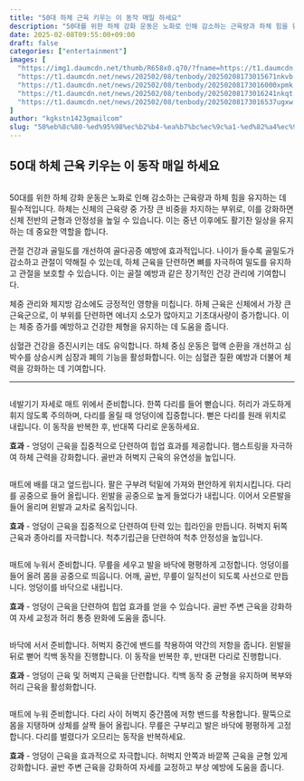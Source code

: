 ```yaml
---
title: "50대 하체 근육 키우는 이 동작 매일 하세요"
description: "50대를 위한 하체 강화 운동은 노화로 인해 감소하는 근육량과 하체 힘을 유지하는 데 필수적입니다. 하체는 신체의 근육량 중 가장 큰 비중을 차지하는 부위로, 이를 강화하면 신체 전반의 균형과 안정성을 높일 수 있습니다. 이는 중년 이후에도 활기찬 일상을 유지하는 데 "
date: 2025-02-08T09:55:00+09:00
draft: false
categories: ["entertainment"]
images: [
  "https://img1.daumcdn.net/thumb/R658x0.q70/?fname=https://t1.daumcdn.net/news/202502/08/tenbody/20250208173015428fgtd.jpg"
  "https://t1.daumcdn.net/news/202502/08/tenbody/20250208173015671nkvb.gif"
  "https://t1.daumcdn.net/news/202502/08/tenbody/20250208173016000xpmk.gif"
  "https://t1.daumcdn.net/news/202502/08/tenbody/20250208173016241nkqt.gif"
  "https://t1.daumcdn.net/news/202502/08/tenbody/20250208173016537ugxw.gif"
]
author: "kgkstn1423gmailcom"
slug: "50%eb%8c%80-%ed%95%98%ec%b2%b4-%ea%b7%bc%ec%9c%a1-%ed%82%a4%ec%9a%b0%eb%8a%94-%ec%9d%b4-%eb%8f%99%ec%9e%91-%eb%a7%a4%ec%9d%bc-%ed%95%98%ec%84%b8%ec%9a%94"
---
```


<h2 >50대 하체 근육 키우는 이 동작 매일 하세요</h2> <figure ><img src="https://img1.daumcdn.net/thumb/R658x0.q70/?fname=https://t1.daumcdn.net/news/202502/08/tenbody/20250208173015428fgtd.jpg" alt=""/></figure> <p>50대를 위한 하체 강화 운동은 노화로 인해 감소하는 근육량과 하체 힘을 유지하는 데 필수적입니다. 하체는 신체의 근육량 중 가장 큰 비중을 차지하는 부위로, 이를 강화하면 신체 전반의 균형과 안정성을 높일 수 있습니다. 이는 중년 이후에도 활기찬 일상을 유지하는 데 중요한 역할을 합니다.</p> <p>관절 건강과 골밀도를 개선하여 골다공증 예방에 효과적입니다. 나이가 들수록 골밀도가 감소하고 관절이 약해질 수 있는데, 하체 근육을 단련하면 뼈를 자극하여 밀도를 유지하고 관절을 보호할 수 있습니다. 이는 골절 예방과 같은 장기적인 건강 관리에 기여합니다.</p> <p>체중 관리와 체지방 감소에도 긍정적인 영향을 미칩니다. 하체 근육은 신체에서 가장 큰 근육군으로, 이 부위를 단련하면 에너지 소모가 많아지고 기초대사량이 증가합니다. 이는 체중 증가를 예방하고 건강한 체형을 유지하는 데 도움을 줍니다.</p> <p>심혈관 건강을 증진시키는 데도 유익합니다. 하체 중심 운동은 혈액 순환을 개선하고 심박수를 상승시켜 심장과 폐의 기능을 활성화합니다. 이는 심혈관 질환 예방과 더불어 체력을 강화하는 데 기여합니다.</p> <hr /> <figure ><img src="https://t1.daumcdn.net/news/202502/08/tenbody/20250208173015671nkvb.gif" alt=""/></figure> <p>네발기기 자세로 매트 위에서 준비합니다. 한쪽 다리를 들어 뻗습니다. 허리가 과도하게 휘지 않도록 주의하며, 다리를 올릴 때 엉덩이에 집중합니다. 뻗은 다리를 원래 위치로 내립니다. 이 동작을 반복한 후, 반대쪽 다리로 운동하세요.</p> <p><strong>효과</strong> - 엉덩이 근육을 집중적으로 단련하여 힙업 효과를 제공합니다. 햄스트링을 자극하여 하체 근력을 강화합니다. 골반과 허벅지 근육의 유연성을 높입니다.</p> <figure ><img src="https://t1.daumcdn.net/news/202502/08/tenbody/20250208173016000xpmk.gif" alt=""/></figure> <p>매트에 배를 대고 엎드립니다. 팔은 구부려 턱밑에 가져와 편안하게 위치시킵니다. 다리를 공중으로 들어 올립니다. 왼발을 공중으로 높게 들었다가 내립니다. 이어서 오른발을 들어 올리며 왼발과 교차로 움직입니다.</p> <p><strong>효과</strong> - 엉덩이 근육을 집중적으로 단련하여 탄력 있는 힙라인을 만듭니다. 허벅지 뒤쪽 근육과 종아리를 자극합니다. 척추기립근을 단련하여 척추 안정성을 높입니다.</p> <figure ><img src="https://t1.daumcdn.net/news/202502/08/tenbody/20250208173016241nkqt.gif" alt=""/></figure> <p>매트에 누워서 준비합니다. 무릎을 세우고 발을 바닥에 평평하게 고정합니다. 엉덩이를 들어 올려 몸을 공중으로 띄웁니다. 어깨, 골반, 무릎이 일직선이 되도록 사선으로 만듭니다. 엉덩이를 바닥으로 내립니다.</p> <p><strong>효과</strong> - 엉덩이 근육을 단련하여 힙업 효과를 얻을 수 있습니다. 골반 주변 근육을 강화하여 자세 교정과 허리 통증 완화에 도움을 줍니다.</p> <figure ><img src="https://t1.daumcdn.net/news/202502/08/tenbody/20250208173016537ugxw.gif" alt=""/></figure> <p>바닥에 서서 준비합니다. 허벅지 중간에 밴드를 착용하여 약간의 저항을 줍니다. 왼발을 뒤로 뻗어 킥백 동작을 진행합니다. 이 동작을 반복한 후, 반대편 다리로 진행합니다.</p> <p><strong>효과</strong> - 엉덩이 근육 및 허벅지 근육을 단련합니다. 킥백 동작 중 균형을 유지하며 복부와 허리 근육을 활성화합니다.</p> <figure ><img src="https://t1.daumcdn.net/news/202502/08/tenbody/20250208173016966zxwj.gif" alt=""/></figure> <p>매트에 누워 준비합니다. 다리 사이 허벅지 중간쯤에 저항 밴드를 착용합니다. 팔뚝으로 몸을 지탱하며 상체를 살짝 들어 올립니다. 무릎은 구부리고 발은 바닥에 평평하게 고정합니다. 다리를 벌렸다가 오므리는 동작을 반복하세요.</p> <p><strong>효과</strong> - 엉덩이 근육을 효과적으로 자극합니다. 허벅지 안쪽과 바깥쪽 근육을 균형 있게 강화합니다. 골반 주변 근육을 강화하여 자세를 교정하고 부상 예방에 도움을 줍니다.</p>